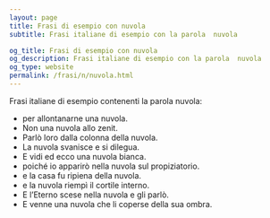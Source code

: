 ```yaml
---
layout: page
title: Frasi di esempio con nuvola 
subtitle: Frasi italiane di esempio con la parola  nuvola

og_title: Frasi di esempio con nuvola 
og_description: Frasi italiane di esempio con la parola  nuvola
og_type: website
permalink: /frasi/n/nuvola.html
---
```


Frasi italiane di esempio contenenti la parola nuvola:


- per allontanarne una nuvola.
- Non una nuvola allo zenit.
- Parlò loro dalla colonna della nuvola.
- La nuvola svanisce e si dilegua.
- E vidi ed ecco una nuvola bianca.
- poiché io apparirò nella nuvola sul propiziatorio.
- e la casa fu ripiena della nuvola.
- e la nuvola riempì il cortile interno.
- E l’Eterno scese nella nuvola e gli parlò.
- E venne una nuvola che li coperse della sua ombra.
